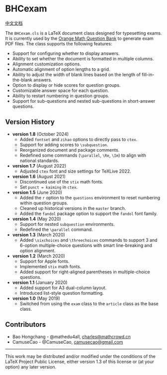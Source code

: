 # BHCexam

[中文文档](./README-zh.md)

The `BHCexam.cls` is a LaTeX document class designed for typesetting exams. It is currently used by the [Orange Math Question Bank](https://database.mathcrowd.cn) to generate exam PDF files. The class supports the following features:

- Support for configuring whether to display answers.
- Ability to set whether the document is formatted in multiple columns.
- Alignment customization options.
- Automatic alignment of option lengths to a grid.
- Ability to adjust the width of blank lines based on the length of fill-in-the-blank answers.
- Option to display or hide scores for question groups.
- Customizable answer space for each question.
- Ability to restart numbering in question groups.
- Support for sub-questions and nested sub-questions in short-answer questions.

## Version History

* **version 1.8** (October 2024)
    * Added `fontset` and `zihao` options to directly pass to `ctex`.
    * Support for adding scores to `\subquestion`.
    * Reorganized document and package comments.
    * Redefined some commands (`\parallel`, `\Re`, `\Im`) to align with national standards.
* **version 1.7** (August 2022)
    * Adjusted `ctex` font and size settings for TeXLive 2022.
* **version 1.6** (August 2021)
    * Discontinued use of the `stix` math fonts.
    * Set `punct = kaiming` in `ctex`.
* **version 1.5** (June 2020)
    * Added the `r` option to the `questions` environment to reset numbering within question groups.
    * Cleaned up historical versions in the `master` branch.
    * Added the `fandol` package option to support the `fandol` font family.
* **version 1.4** (May 2020)
    * Support for nested `subquestion` environments.
    * Redefined the `\parallel` command.
* **version 1.3** (March 2020)
    * Added `\sixchoices` and `\threechoices` commands to support 3 and 6-option multiple-choice questions with smart line-breaking and option alignment.
* **version 1.2** (March 2020)
    * Support for Apple fonts.
    * Implemented `stix` math fonts.
    * Added support for right-aligned parentheses in multiple-choice questions.
* **version 1.1** (January 2020)
    * Added support for A3 dual-column layout.
    * Introduced list-style question formatting.
* **version 1.0** (May 2019)
    * Switched from using the `exam` class to the `article` class as the base class.

## Contributors

* Bao Hongchang - @mathedu4all, charles@mathcrowd.cn
* CamuseCao - @CamuseCao, camusecao@gmail.com

------

This work may be distributed and/or modified under the conditions of the LaTeX Project Public License, either version 1.3 of this license or (at your option) any later version.
